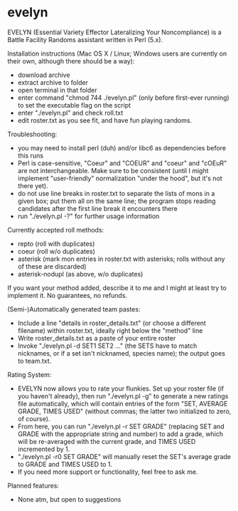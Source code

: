 # evelyn
EVELYN (Essential Variety Effector Lateralizing Your Noncompliance) is a Battle Facility Randoms assistant written in Perl (5.x).

Installation instructions (Mac OS X / Linux; Windows users are currently on their own, although there should be a way):
* download archive
* extract archive to folder
* open terminal in that folder
* enter command "chmod 744 ./evelyn.pl" (only before first-ever running) to set the executable flag on the script
* enter "./evelyn.pl" and check roll.txt
* edit roster.txt as you see fit, and have fun playing randoms.

Troubleshooting:
* you may need to install perl (duh) and/or libc6 as dependencies before this runs
* Perl is case-sensitive, "Coeur" and "COEUR" and "coeur" and "cOEuR" are not interchangeable. Make sure to be consistent (until I might implement "user-friendly" normalization "under the hood", but it's not there yet).
* do not use line breaks in roster.txt to separate the lists of mons in a given box; put them all on the same line; the program stops reading candidates after the first line break it encounters there
* run "./evelyn.pl -?" for further usage information

Currently accepted roll methods:
* repto (roll with duplicates)
* coeur (roll w/o  duplicates)
* asterisk (mark mon entries in roster.txt with asterisks; rolls without any of these are discarded)
* asterisk-nodupl (as above, w/o duplicates)

If you want your method added, describe it to me and I might at least try to implement it. No guarantees, no refunds.

(Semi-)Automatically generated team pastes:
* Include a line "details in roster_details.txt" (or choose a different filename) within roster.txt, ideally right below the "method" line
* Write roster_details.txt as a paste of your entire roster
* Invoke "./evelyn.pl -d SET1 SET2 ..." (the SETS have to match nicknames, or if a set isn't nicknamed, species name); the output goes to team.txt.

Rating System: 
* EVELYN now allows you to rate your flunkies. Set up your roster file (if you haven't already), then run "./evelyn.pl -g" to generate a new ratings file automatically, which will contain entries of the form "SET, AVERAGE GRADE, TIMES USED" (without commas; the latter two initialized to zero, of course).
* From here, you can run "./evelyn.pl -r SET GRADE" (replacing SET and GRADE with the appropriate string and number) to add a grade, which will be re-averaged with the current grade, and TIMES USED incremented by 1.
* "./evelyn.pl -r0 SET GRADE" will manually reset the SET's average grade to GRADE and TIMES USED to 1.
* If you need more support or functionality, feel free to ask me.

Planned features:
* None atm, but open to suggestions

